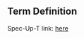 ## Term Definition

Spec-Up-T link: <a href='https://weboftrust.github.io/WOT-terms/docs/glossary/dip'>here</a>
